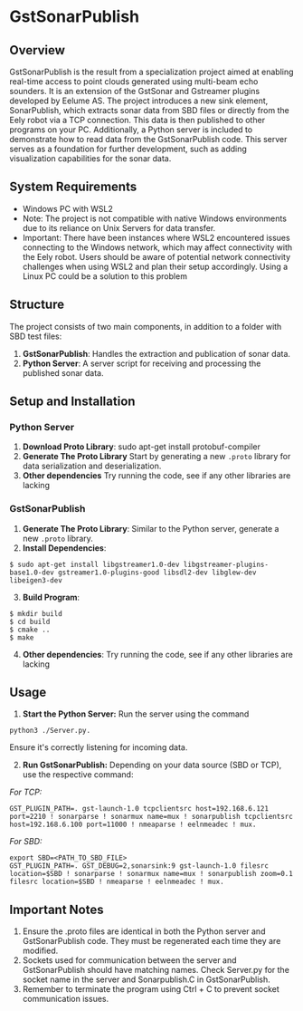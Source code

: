 # GstSonarPublish

## Overview
GstSonarPublish is the result from a specialization project aimed at enabling real-time access to point clouds generated using multi-beam echo sounders. It is an extension of the GstSonar and Gstreamer plugins developed by Eelume AS. The project introduces a new sink element, SonarPublish, which extracts sonar data from SBD files or directly from the Eely robot via a TCP connection. This data is then published to other programs on your PC. Additionally, a Python server is included to demonstrate how to read data from the GstSonarPublish code. This server serves as a foundation for further development, such as adding visualization capabilities for the sonar data.

## System Requirements
- Windows PC with WSL2 
- Note: The project is not compatible with native Windows environments due to its reliance on Unix Servers for data transfer.
- Important: There have been instances where WSL2 encountered issues connecting to the Windows network, which may affect connectivity with the Eely robot. Users should be aware of potential network connectivity challenges when using WSL2 and plan their setup accordingly. Using a Linux PC could be a solution to this problem

## Structure
The project consists of two main components, in addition to a folder with SBD test files:
1. **GstSonarPublish**: Handles the extraction and publication of sonar data.
2. **Python Server**: A server script for receiving and processing the published sonar data.

## Setup and Installation
### Python Server
1. **Download Proto Library**: sudo apt-get install protobuf-compiler
2. **Generate The Proto Library** Start by generating a new `.proto` library for data serialization and deserialization.
3. **Other dependencies** Try running the code, see if any other libraries are lacking

### GstSonarPublish
1. **Generate The Proto Library**: Similar to the Python server, generate a new `.proto` library.
2. **Install Dependencies**:
```
$ sudo apt-get install libgstreamer1.0-dev libgstreamer-plugins-base1.0-dev gstreamer1.0-plugins-good libsdl2-dev libglew-dev libeigen3-dev
```
3. **Build Program**:
```
$ mkdir build
$ cd build
$ cmake ..
$ make
```
4. **Other dependencies**: Try running the code, see if any other libraries are lacking

## Usage
1. **Start the Python Server:** Run the server using the command
```
python3 ./Server.py.
```
   Ensure it's correctly listening for incoming data.
   
2. **Run GstSonarPublish:** Depending on your data source (SBD or TCP), use the respective command:
   
*For TCP:*
```
GST_PLUGIN_PATH=. gst-launch-1.0 tcpclientsrc host=192.168.6.121 port=2210 ! sonarparse ! sonarmux name=mux ! sonarpublish tcpclientsrc host=192.168.6.100 port=11000 ! nmeaparse ! eelnmeadec ! mux.
```
*For SBD:*
```
export SBD=<PATH_TO_SBD_FILE>
GST_PLUGIN_PATH=. GST_DEBUG=2,sonarsink:9 gst-launch-1.0 filesrc location=$SBD ! sonarparse ! sonarmux name=mux ! sonarpublish zoom=0.1 filesrc location=$SBD ! nmeaparse ! eelnmeadec ! mux.
```

## Important Notes
1. Ensure the .proto files are identical in both the Python server and GstSonarPublish code. They must be regenerated each time they are modified.
2. Sockets used for communication between the server and GstSonarPublish should have matching names. Check Server.py for the socket name in the server and Sonarpublish.C in GstSonarPublish.
3. Remember to terminate the program using Ctrl + C to prevent socket communication issues.


